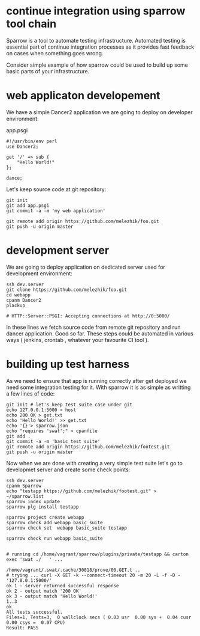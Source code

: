 # continue integration using sparrow tool chain

Sparrow is a tool to automate testing infrastructure. Automated testing
is essential part of continue integration processes as it provides fast feedback
on cases when something goes wrong.


Consider simple example of how sparrow could be used to build up some basic parts
of your infrastructure.

# web applicaton developement 

We have a simple Dancer2 application we are going to deploy on developer environment:


app.psgi

    #!/usr/bin/env perl
    use Dancer2;

    get '/' => sub {
        "Hello World!"
    };

    dance;


Let's keep source code at git repository:


    git init
    git add app.psgi
    git commit -a -m 'my web application'

    git remote add origin https://github.com/melezhik/foo.git
    git push -u origin master

# development server

We are going to deploy application on dedicated server used for development environment:

    ssh dev.server
    git clone https://github.com/melezhik/foo.git
    cd webapp
    cpanm Dancer2
    plackup

    # HTTP::Server::PSGI: Accepting connections at http://0:5000/


In these lines we fetch source code from remote git repository and run dancer application. Good so far.
These steps could be automated in various ways ( jenkins, crontab , whatever your favourite CI tool ).


# building up test harness 

As we need to ensure that app is running correctly after get deployed we need some integration testing for it.
With sparrow it is as simple as writting a few lines of code:

    git init # let's keep test suite case under git
    echo 127.0.0.1:5000 > host
    echo 200 OK > get.txt
    echo 'Hello World!' >> get.txt
    echo '{}'> sparrow.json
    echo "requires 'swat';" > cpanfile
    git add .
    git commit -a -m 'basic test suite'
    git remote add origin https://github.com/melezhik/footest.git
    git push -u origin master 


Now when we are done with creating a very simple test suite let's go to developmet server and create some check points:

    ssh dev.server
    cpanm Sparrow
    echo "testapp https://github.com/melezhik/footest.git" > ~/sparrow.list      
    sparrow index update
    sparrow plg install testapp

    sparrow project create webapp
    sparrow check add webapp basic_suite
    sparrow check set  webapp basic_suite testapp
    
    sparrow check run webapp basic_suite


    # running cd /home/vagrant/sparrow/plugins/private/testapp && carton exec 'swat ./   ' ...
    
    /home/vagrant/.swat/.cache/30818/prove/00.GET.t ..
    # trying ... curl -X GET -k --connect-timeout 20 -m 20 -L -f -D - '127.0.0.1:5000/'
    ok 1 - server returned successful response
    ok 2 - output match '200 OK'
    ok 3 - output match 'Hello World!'
    1..3
    ok
    All tests successful.
    Files=1, Tests=3,  0 wallclock secs ( 0.03 usr  0.00 sys +  0.04 cusr  0.00 csys =  0.07 CPU)
    Result: PASS
    

